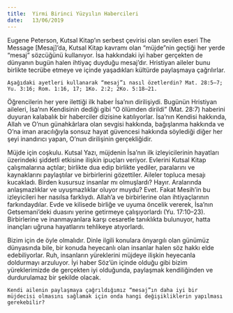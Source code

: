 ```yaml
---
title:  Yirmi Birinci Yüzyılın Habercileri
date:   13/06/2019
---
```


Eugene Peterson, Kutsal Kitap’ın serbest çevirisi olan sevilen eseri The Message [Mesaj]’da, Kutsal Kitap kavramı olan “müjde”nin geçtiği her yerde “mesaj” sözcüğünü kullanıyor. İsa hakkındaki iyi haber gerçekten de dünyanın bugün halen ihtiyaç duyduğu mesaj’dır. Hristiyan aileler bunu birlikte tecrübe etmeye ve içinde yaşadıkları kültürde paylaşmaya çağrılırlar.

`Aşağıdaki ayetleri kullanarak “mesaj”ı nasıl özetlerdin? Mat. 28:5–7; Yu. 3:16; Rom. 1:16, 17; 1Ko. 2:2; 2Ko. 5:18–21.`

Öğrencilerin her yere ilettiği ilk haber İsa’nın dirilişiydi. Bugünün Hristiyan aileleri, İsa’nın Kendisinin dediği gibi “O ölümden dirildi” (Mat. 28:7) haberini duyuran kalabalık bir haberciler dizisine katılıyorlar. İsa’nın Kendisi hakkında, Allah ve O’nun günahkârlara olan sevgisi hakkında, bağışlanma hakkında ve O’na iman aracılığıyla sonsuz hayat güvencesi hakkında söylediği diğer her şeyi inandırıcı yapan, O’nun dirilişinin gerçekliğidir.

Müjde için coşkulu. Kutsal Yazı, müjdenin İsa’nın ilk izleyicilerinin hayatları üzerindeki şiddetli etkisine ilişkin ipuçları veriyor. Evlerini Kutsal Kitap çalışmalarına açtılar; birlikte dua edip birlikte yediler, paralarını ve kaynaklarını paylaştılar ve birbirlerini gözettiler. Aileler topluca mesajı kucakladı. Birden kusursuz insanlar mı olmuşlardı? Hayır. Aralarında anlaşmazlıklar ve uyuşmazlıklar oluyor muydu? Evet. Fakat Mesih’in bu izleyicileri her nasılsa farklıydı. Allah’a ve birbirlerine olan ihtiyaçlarının farkındaydılar. Evde ve kilisede birliğe ve uyuma öncelik vererek, İsa’nın Getsemani’deki duasını yerine getirmeye çalışıyorlardı (Yu. 17:10–23). Birbirlerine ve inanmayanlara karşı cesaretle tanıklıkta bulunuyor, hatta inançları uğruna hayatlarını tehlikeye atıyorlardı.

Bizim için de öyle olmalıdır. Dinle ilgili konulara önyargılı olan günümüz dünyasında bile, bir konuda heyecanlı olan insanlar halen söz hakkı elde edebiliyorlar. Ruh, insanların yüreklerini müjdeye ilişkin heyecanla doldurmayı arzuluyor. İyi haber Söz’ün içinde olduğu gibi bizim yüreklerimizde de gerçekten iyi olduğunda, paylaşmak kendiliğinden ve durdurulamaz bir şekilde olacak.

`Kendi ailenin paylaşmaya çağrıldığımız “mesaj”ın daha iyi bir müjdecisi olmasını sağlamak için onda hangi değişikliklerin yapılması gerekebilir?`